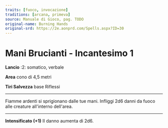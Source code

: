 ```yaml
---
traits: [fuoco, invocazione]
traditions: [arcana, primeva]
source: Manuale di Gioco, pag. TODO
original-name: Burning Hands
original-srd: https://2e.aonprd.com/Spells.aspx?ID=30
---
```


# Mani Brucianti - Incantesimo 1

**Lancio** :2: somatico, verbale

**Area** cono di 4,5 metri

**Tiri Salvezza** base Riflessi

---

Fiamme ardenti si sprigionano dalle tue mani. Infliggi 2d6 danni da fuoco alle
creature all'interno dell'area.

---

**Intensificato (+1)** II danno aumenta di 2d6.
